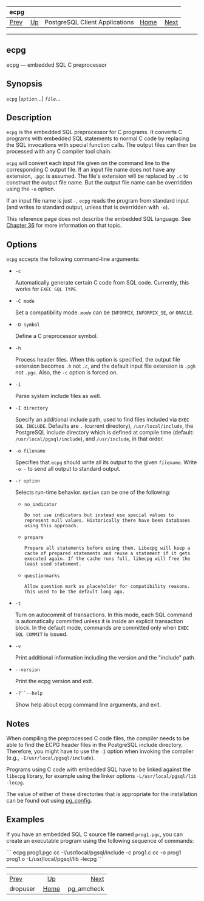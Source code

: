 <!--?xml version="1.0" encoding="UTF-8" standalone="no"?-->

|                  ecpg                 |                                                              |                                |                                                       |                                          |
| :-----------------------------------: | :----------------------------------------------------------- | :----------------------------: | ----------------------------------------------------: | ---------------------------------------: |
| [Prev](app-dropuser.html "dropuser")  | [Up](reference-client.html "PostgreSQL Client Applications") | PostgreSQL Client Applications | [Home](index.html "PostgreSQL 17devel Documentation") |  [Next](app-pgamcheck.html "pg_amcheck") |

***

## ecpg

ecpg — embedded SQL C preprocessor

## Synopsis

`ecpg` \[*`option`*...] *`file`*...

## Description

`ecpg` is the embedded SQL preprocessor for C programs. It converts C programs with embedded SQL statements to normal C code by replacing the SQL invocations with special function calls. The output files can then be processed with any C compiler tool chain.

`ecpg` will convert each input file given on the command line to the corresponding C output file. If an input file name does not have any extension, `.pgc` is assumed. The file's extension will be replaced by `.c` to construct the output file name. But the output file name can be overridden using the `-o` option.

If an input file name is just `-`, `ecpg` reads the program from standard input (and writes to standard output, unless that is overridden with `-o`).

This reference page does not describe the embedded SQL language. See [Chapter 36](ecpg.html "Chapter 36. ECPG — Embedded SQL in C") for more information on that topic.

## Options

`ecpg` accepts the following command-line arguments:

* `-c`

    Automatically generate certain C code from SQL code. Currently, this works for `EXEC SQL TYPE`.

* `-C mode`

    Set a compatibility mode. *`mode`* can be `INFORMIX`, `INFORMIX_SE`, or `ORACLE`.

* `-D symbol`

    Define a C preprocessor symbol.

* `-h`

    Process header files. When this option is specified, the output file extension becomes `.h` not `.c`, and the default input file extension is `.pgh` not `.pgc`. Also, the `-c` option is forced on.

* `-i`

    Parse system include files as well.

* `-I directory`

    Specify an additional include path, used to find files included via `EXEC SQL INCLUDE`. Defaults are `.` (current directory), `/usr/local/include`, the PostgreSQL include directory which is defined at compile time (default: `/usr/local/pgsql/include`), and `/usr/include`, in that order.

* `-o filename`

    Specifies that `ecpg` should write all its output to the given *`filename`*. Write `-o -` to send all output to standard output.

* `-r option`

    Selects run-time behavior. *`Option`* can be one of the following:

  * `no_indicator`

        Do not use indicators but instead use special values to represent null values. Historically there have been databases using this approach.

  * `prepare`

        Prepare all statements before using them. Libecpg will keep a cache of prepared statements and reuse a statement if it gets executed again. If the cache runs full, libecpg will free the least used statement.

  * `questionmarks`

        Allow question mark as placeholder for compatibility reasons. This used to be the default long ago.

* `-t`

    Turn on autocommit of transactions. In this mode, each SQL command is automatically committed unless it is inside an explicit transaction block. In the default mode, commands are committed only when `EXEC SQL COMMIT` is issued.

* `-v`

    Print additional information including the version and the "include" path.

* `--version`

    Print the ecpg version and exit.

* `-?``--help`

    Show help about ecpg command line arguments, and exit.

## Notes

When compiling the preprocessed C code files, the compiler needs to be able to find the ECPG header files in the PostgreSQL include directory. Therefore, you might have to use the `-I` option when invoking the compiler (e.g., `-I/usr/local/pgsql/include`).

Programs using C code with embedded SQL have to be linked against the `libecpg` library, for example using the linker options `-L/usr/local/pgsql/lib -lecpg`.

The value of either of these directories that is appropriate for the installation can be found out using [pg\_config](app-pgconfig.html "pg_config").

## Examples

If you have an embedded SQL C source file named `prog1.pgc`, you can create an executable program using the following sequence of commands:

\`\`\` ecpg prog1.pgc cc -I/usr/local/pgsql/include -c prog1.c cc -o prog1 prog1.o -L/usr/local/pgsql/lib -lecpg \`\`\`

***

|                                       |                                                              |                                          |
| :------------------------------------ | :----------------------------------------------------------: | ---------------------------------------: |
| [Prev](app-dropuser.html "dropuser")  | [Up](reference-client.html "PostgreSQL Client Applications") |  [Next](app-pgamcheck.html "pg_amcheck") |
| dropuser                              |     [Home](index.html "PostgreSQL 17devel Documentation")    |                              pg\_amcheck |
